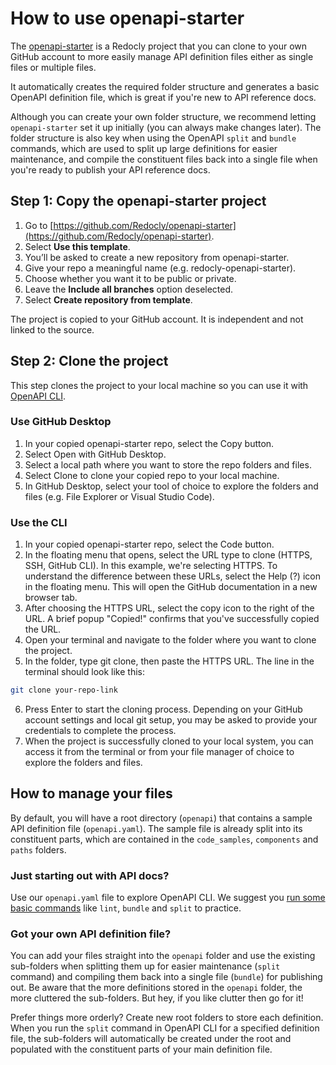 # How to use openapi-starter

The [openapi-starter](https://github.com/Redocly/openapi-starter) is a Redocly project that you can clone to your own GitHub account to more easily manage API definition files either as single files or multiple files.

It automatically creates the required folder structure and generates a basic OpenAPI definition file, which is great if you're new to API reference docs.

Although you can create your own folder structure, we recommend letting `openapi-starter` set it up initially (you can always make changes later). The folder structure is also key when using the OpenAPI `split` and `bundle` commands, which are used to split up large definitions for easier maintenance, and compile the constituent files back into a single file when you're ready to publish your API reference docs.

## Step 1: Copy the openapi-starter project

1. Go to [https://github.com/Redocly/openapi-starter](https://github.com/Redocly/openapi-starter).
2. Select **Use this template**.
3. You’ll be asked to create a new repository from openapi-starter.
4. Give your repo a meaningful name (e.g. redocly-openapi-starter).
5. Choose whether you want it to be public or private.
6. Leave the **Include all branches** option deselected.
7. Select **Create repository from template**.

The project is copied to your GitHub account. It is independent and not linked to the source.

## Step 2: Clone the project

This step clones the project to your local machine so you can use it with [OpenAPI CLI](quickstart.md).

### Use GitHub Desktop

1. In your copied openapi-starter repo, select the Copy button.
2. Select Open with GitHub Desktop.
3. Select a local path where you want to store the repo folders and files.
4. Select Clone to clone your copied repo to your local machine.
5. In GitHub Desktop, select your tool of choice to explore the folders and files (e.g. File Explorer or Visual Studio Code).

### Use the CLI

1. In your copied openapi-starter repo, select the Code button.
2. In the floating menu that opens, select the URL type to clone (HTTPS, SSH, GitHub CLI). In this example, we're selecting HTTPS.
To understand the difference between these URLs, select the Help (?) icon in the floating menu.
This will open the GitHub documentation in a new browser tab.
3. After choosing the HTTPS URL, select the copy icon to the right of the URL. A brief popup "Copied!" confirms that you've successfully copied the URL.
4. Open your terminal and navigate to the folder where you want to clone the project.
5. In the folder, type git clone, then paste the HTTPS URL. The line in the terminal should look like this:

```sh
git clone your-repo-link
```

6. Press Enter to start the cloning process. Depending on your GitHub account settings and local git setup, you may be asked to provide your credentials to complete the process.
7. When the project is successfully cloned to your local system, you can access it from the terminal or from your file manager of choice to explore the folders and files.


## How to manage your files

By default, you will have a root directory (`openapi`) that contains a sample API definition file (`openapi.yaml`). The sample file is already split into its constituent parts, which are contained in the `code_samples`, `components` and `paths` folders.

### Just starting out with API docs?

Use our `openapi.yaml` file to explore OpenAPI CLI. We suggest you [run some basic commands](quickstart.md) like `lint`, `bundle` and `split` to practice.

### Got your own API definition file?

You can add your files straight into the `openapi` folder and use the existing sub-folders when splitting them up for easier maintenance (`split` command) and compiling them back into a single file (`bundle`) for publishing out. Be aware that the more definitions stored in the `openapi` folder, the more cluttered the sub-folders. But hey, if you like clutter then go for it!

Prefer things more orderly? Create new root folders to store each definition. When you run the `split` command in OpenAPI CLI for a specified definition file, the sub-folders will automatically be created under the root and populated with the constituent parts of your main definition file.
